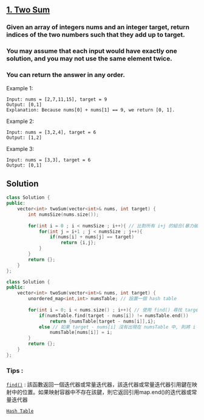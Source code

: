 ## [1. Two Sum](https://leetcode.com/problems/two-sum/)

### Given an array of integers nums and an integer target, return indices of the two numbers such that they add up to target.
### You may assume that each input would have exactly one solution, and you may not use the same element twice.
### You can return the answer in any order.


Example 1:
```
Input: nums = [2,7,11,15], target = 9
Output: [0,1]
Explanation: Because nums[0] + nums[1] == 9, we return [0, 1].
```

Example 2:
```
Input: nums = [3,2,4], target = 6
Output: [1,2]
```

Example 3:
```
Input: nums = [3,3], target = 6
Output: [0,1]
```


## Solution
```c++
class Solution {
public:
    vector<int> twoSum(vector<int>& nums, int target) {
        int numsSize(nums.size());
        
        for(int i = 0 ; i < numsSize ; i++){ // 比對所有 i+j 的組合(暴力破解), 但 i+i j+j 不成立
            for(int j = i+1 ; j < numsSize ; j++){
                if(nums[i] + nums[j] == target)
                    return {i,j};
            }
        }
        return {};
    }
};
```

```c++
class Solution {
public:
    vector<int> twoSum(vector<int>& nums, int target) {
        unordered_map<int,int> numsTable; // 設置一個 hash table
        
        for(int i = 0; i < nums.size() ; i++){ // 使用 find() 尋找 target - nums[i] 是否出現在 numsTable 中, 如果有, 則回傳 {numsTable[target - nums[i]],i}
            if(numsTable.find(target - nums[i]) != numsTable.end())
                return {numsTable[target - nums[i]],i};
            else // 如果 target - nums[i] 沒有出現在 numsTable 中, 則將 i 新增至 numsTable 中
                numsTable[nums[i]] = i;
        }
        return {};
    }
};
```

### Tips :

[`find()`](https://vimsky.com/zh-tw/examples/usage/map-find-function-in-c-stl.html) : 該函數返回一個迭代器或常量迭代器，該迭代器或常量迭代器引用鍵在映射中的位置。如果映射容器中不存在該鍵，則它返回引用map.end()的迭代器或常量迭代器

[`Hash Table`](https://blog.techbridge.cc/2017/01/21/simple-hash-table-intro/)


